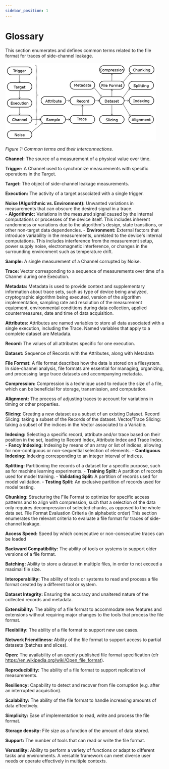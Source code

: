 ```yaml
---
sidebar_position: 1
---
```


# Glossary
This section enumerates and defines common terms related to the file format for traces of side-channel leakage.


![Docusaurus logo](./img/file-format-figure1.png)

*Figure 1: Common terms and their interconnections.*


**Channel:** The source of a measurement of a physical value over time.

**Trigger:** A Channel used to synchronize measurements with specific operations in the Target.

**Target:** The object of side-channel leakage measurements.

**Execution:** The activity of a target associated with a single trigger.

**Noise (Algorithmic vs. Environment):**  Unwanted variations in measurements that can obscure the desired signal in a trace.  
    - **Algorithmic:** Variations in the measured signal caused by the internal computations or processes of the device itself. This includes inherent randomness or variations due to the algorithm's design, state transitions, or other non-target data dependencies. 
    - **Environment:** External factors that introduce variability in the measurements, unrelated to the device's internal computations. This includes interference from the measurement setup, power supply noise, electromagnetic interference, or changes in the surrounding environment such as temperature drift.

**Sample:** A single measurement of a Channel corrupted by Noise.

**Trace:**  Vector corresponding to a sequence of measurements over time of a Channel during one Execution.

**Metadata:** Metadata is used to provide context and supplementary information about trace sets, such as type of device being analyzed, cryptographic algorithm being executed, version of the algorithm implementation, sampling rate and resolution of the measurement equipment, environmental conditions during data collection, applied countermeasures, date and time of data acquisition.

**Attributes:** Attributes are named variables to store all data associated with a single execution, including the Trace. Named variables that apply to a complete dataset are Metadata.

**Record:** The values of all attributes specific for one execution.

**Dataset:** Sequence of Records with the Attributes, along with Metadata

**File Format:** A file format describes how the data is stored on a filesystem. In side-channel analysis, file formats are essential for managing, organizing, and processing large trace datasets and accompanying metadata.

**Compression:** Compression is a technique used to reduce the size of a file, which can be beneficial for storage, transmission, and computation.

**Alignment:** The process of adjusting traces to account for variations in timing or other properties.

**Slicing:** Creating a new dataset as a subset of an existing Dataset.
Record Slicing: taking a subset of the Records of the dataset.
Vector/Trace Slicing: taking a subset of the indices in the Vector associated to a Variable.

**Indexing:** Selecting a specific record, attribute and/or trace based on their position in the set, leading to Record Index, Attribute Index and Trace Index.
	- **Fancy Indexing:** Indexing by means of an array or list of indices, allowing for
 	non-contiguous or non-sequential selection of elements.
	- **Contiguous Indexing:** Indexing corresponding to an integer interval of indices.

**Splitting:** Partitioning the records of a dataset for a specific purpose, such as for machine learning experiments. 
	- **Training Split:** A partition of records used for model training.
	- **Validating Split:** A partition of records used for model validation.
	- **Testing Split:** An exclusive partition of records used for model testing.

**Chunking:** Structuring the File Format to optimize for specific access patterns and to align with compression, such that a selection of the data only requires decompression of selected chunks, as opposed to the whole data set.
File Format Evaluation Criteria (in alphabetic order)
This section enumerates the relevant criteria to evaluate a file format for traces of side-channel leakage.

**Access Speed:** Speed by which consecutive or non-consecutive traces can be loaded

**Backward Compatibility:** The ability of tools or systems to support older versions of a file format.

**Batching:** Ability to store a dataset in multiple files, in order to not exceed a maximal file size.

**Interoperability:** The ability of tools or systems to read and process a file format created by a different tool or system.

**Dataset Integrity:** Ensuring the accuracy and unaltered nature of the collected records and metadata.

**Extensibility:** The ability of a file format to accommodate new features and extensions without requiring major changes to the tools that process the file format.

**Flexibility:** The ability of a file format to support new use cases.

**Network Friendliness:** Ability of the file format to support access to partial datasets (batches and slices).

**Open:** The availability of an openly published file format specification (cfr https://en.wikipedia.org/wiki/Open_file_format).

**Reproducibility:** The ability of a file format to support replication of measurements.

**Resiliency:** Capability to detect and recover from file corruption (e.g. after an interrupted acquisition).

**Scalability:** The ability of the file format to handle increasing amounts of data effectively.

**Simplicity:** Ease of implementation to read, write and process the file format.

**Storage density:** File size as a function of the amount of data stored.

**Support:** The number of tools that can read or write the file format.

**Versatility:** Ability to perform a variety of functions or adapt to different tasks and environments. A versatile framework can meet diverse user needs or operate effectively in multiple contexts.
